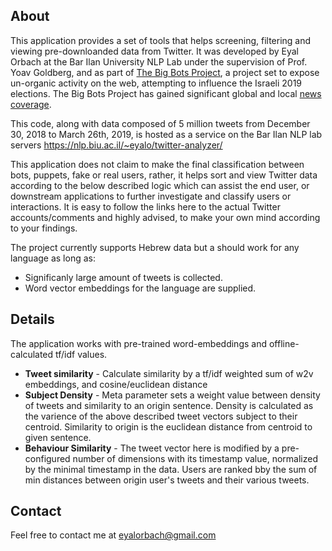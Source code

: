 
## About

This application provides a set of tools that helps screening, filtering and viewing pre-downloanded data from Twitter.
It was developed by Eyal Orbach at the Bar Ilan University NLP Lab under the supervision of Prof. Yoav Goldberg, and as part of [The Big Bots Project](https://botim.online/),
a project set to expose un-organic activity on the web, attempting to influence the Israeli 2019 elections.
The Big Bots Project has gained significant global and local [news coverage](https://www.nytimes.com/2019/03/31/world/middleeast/netanyahu-fake-twitter.html).

This code, along with data composed of 5 million tweets from December 30, 2018 to March 26th, 2019, is hosted as a service on the Bar Ilan NLP lab servers
https://nlp.biu.ac.il/~eyalo/twitter-analyzer/

This application does not claim to make the final classification between bots, puppets, fake or real users,
rather, it helps sort and view Twitter data according to the below described logic which can assist the end user, or downstream applications to further 
investigate and classify users or interactions.
It is easy to follow the links here to the actual Twitter accounts/comments and highly advised, to make your own mind according to your findings.

The project currently supports Hebrew data but a should work for any language as long as:
* Significanly large amount of tweets is collected.
* Word vector embeddings for the language are supplied.

## Details

The application works with pre-trained word-embeddings and offline-calculated tf/idf values.

* __Tweet similarity__ - Calculate similarity by a tf/idf weighted sum of w2v embeddings, and cosine/euclidean distance
* __Subject Density__ - Meta parameter sets a weight value between density of tweets and similarity to an origin sentence.
Density is calculated as the varience of the above described tweet vectors subject to their centroid.
Similarity to origin is the euclidean distance from centroid to given sentence.
* __Behaviour Similarity__ - The tweet vector here is modified by a pre-configured number of dimensions with its timestamp
value, normalized by the minimal timestamp in the data. Users are ranked bby the sum of min distances between origin user's
tweets and their various tweets.

## Contact
Feel free to contact me at eyalorbach@gmail.com

